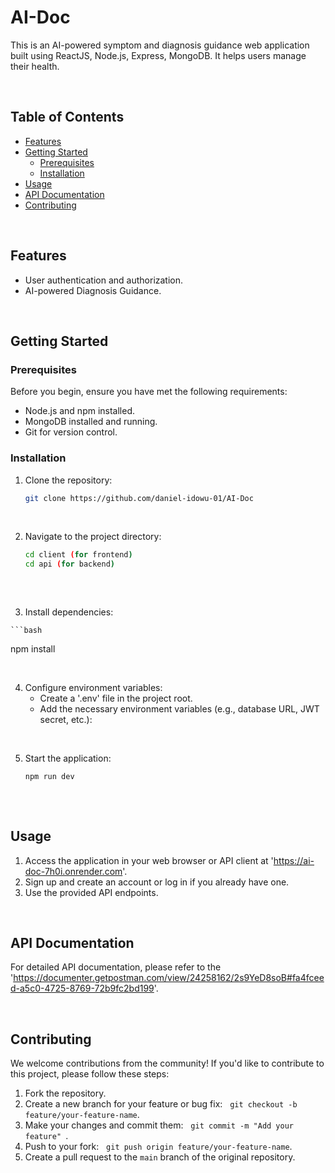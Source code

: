 # AI-Doc

This is an AI-powered symptom and diagnosis guidance web application built using ReactJS, Node.js, Express, MongoDB. It helps users manage their health.

<br>

## Table of Contents

- [Features](#features)
- [Getting Started](#getting-started)
  - [Prerequisites](#prerequisites)
  - [Installation](#installation)
- [Usage](#usage)
- [API Documentation](#api-documentation)
- [Contributing](#contributing)

<br>

## Features

- User authentication and authorization.
- AI-powered Diagnosis Guidance.

<br>

## Getting Started

### Prerequisites

Before you begin, ensure you have met the following requirements:

- Node.js and npm installed.
- MongoDB installed and running.
- Git for version control.
  
### Installation

1. Clone the repository:

   ```bash
   git clone https://github.com/daniel-idowu-01/AI-Doc

<br>
   
2. Navigate to the project directory:

   ```bash
   cd client (for frontend)
   cd api (for backend)
 
  <br>
  
  3. Install dependencies:

    ```bash
   npm install

  <br>
  
4. Configure environment variables:
   - Create a '.env' file in the project root.
   - Add the necessary environment variables (e.g., database URL, JWT secret, etc.):

 <br>
    
5. Start the application:

   ```bash
   npm run dev
 
  <br>

## Usage

1. Access the application in your web browser or API client at 'https://ai-doc-7h0i.onrender.com'.
2. Sign up and create an account or log in if you already have one.
3. Use the provided API endpoints.

<br>

## API Documentation

For detailed API documentation, please refer to the 'https://documenter.getpostman.com/view/24258162/2s9YeD8soB#fa4fceed-a5c0-4725-8769-72b9fc2bd199'.

<br>

## Contributing

We welcome contributions from the community! If you'd like to contribute to this project, please follow these steps:

1. Fork the repository.
2. Create a new branch for your feature or bug fix:&nbsp;&nbsp;&nbsp;`git checkout -b feature/your-feature-name`.
3. Make your changes and commit them:&nbsp;&nbsp;&nbsp;`git commit -m "Add your feature" `.
4. Push to your fork:&nbsp;&nbsp;&nbsp;`git push origin feature/your-feature-name`.
5. Create a pull request to the `main` branch of the original repository.

<br>

